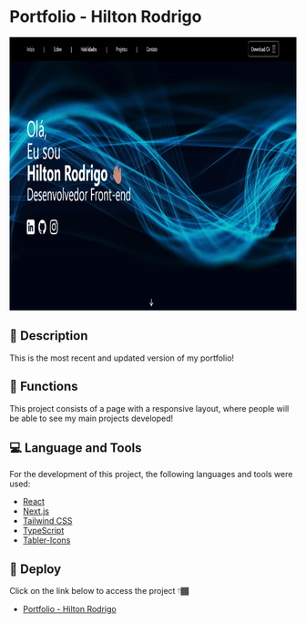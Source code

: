 # Portfolio - Hilton Rodrigo

<p align="center" >
  <img src="./src/assets/my-portfolio-screen.png" width="854px" height="480px" alt="My Portfolio Screen" />
</p>

## 📑 Description

<p>This is the most recent and updated version of my portfolio!</p>

## 🔗 Functions

<p>This project consists of a page with a responsive layout, where people will be able to see my main projects developed!</p>

## 💻 Language and Tools

<p>For the development of this project, the following languages and tools were used:</p>

- [React](https://react.dev/)
- [Next.js](https://nextjs.org/)
- [Tailwind CSS](https://tailwindcss.com/)
- [TypeScript](https://www.typescriptlang.org/)
- [Tabler-Icons](https://tabler-icons.io/)

## 🚀 Deploy

<p>Click on the link below to access the project 👇🏾</p>

- [Portfolio - Hilton Rodrigo](https://my-portfolio-hrodrigomota.vercel.app/)